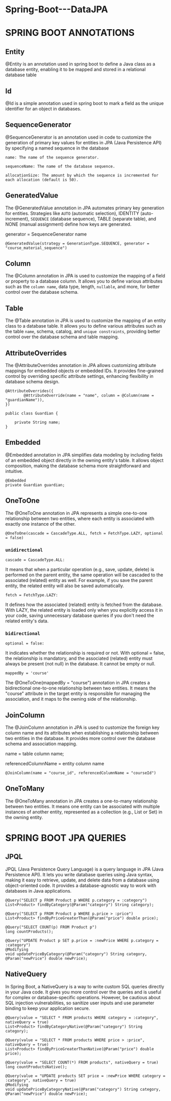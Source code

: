 # Spring-Boot---DataJPA

# SPRING BOOT ANNOTATIONS

## Entity

@Entity is an annotation used in spring boot to define a Java class as a database entity, enabling it to be mapped and stored in a relational database table

## Id

@Id is a simple annotation used in spring boot to mark a field as the unique identifier for an object in databases.

## SequenceGenerator

@SequenceGenerator is an annotation used in code to customize the generation of primary key values for entities in JPA (Java Persistence API) by specifying a named sequence in the database

```
name: The name of the sequence generator.

sequenceName: The name of the database sequence.

allocationSize: The amount by which the sequence is incremented for each allocation (default is 50).
```

## GeneratedValue

The @GeneratedValue annotation in JPA automates primary key generation for entities. Strategies like `AUTO` (automatic selection), IDENTITY (auto-increment), `SEQUENCE` (database sequence), TABLE (separate table), and NONE (manual assignment) define how keys are generated.

generator = SequenceGenerator name

```
@GeneratedValue(strategy = GenerationType.SEQUENCE, generator = "course_material_sequence")
```

## Column

The @Column annotation in JPA is used to customize the mapping of a field or property to a database column. It allows you to define various attributes such as the `column name`, data type, length, `nullable`, and more, for better control over the database schema.

## Table

The @Table annotation in JPA is used to customize the mapping of an entity class to a database table. It allows you to define various attributes such as the table `name`, schema, catalog, and `unique constraints`, providing better control over the database schema and table mapping.

## AttributeOverrides

The @AttributeOverrides annotation in JPA allows customizing attribute mappings for embedded objects or embedded IDs. It provides fine-grained control by overriding specific attribute settings, enhancing flexibility in database schema design.

```
@AttributeOverrides({
        @AttributeOverride(name = "name", column = @Column(name = "guardianName")),
})

public class Guardian {

    private String name;
}
```

## Embedded

@Embedded annotation in JPA simplifies data modeling by including fields of an embedded object directly in the owning entity's table. It allows object composition, making the database schema more straightforward and intuitive.

```
@Embedded
private Guardian guardian;
```

## OneToOne

The @OneToOne annotation in JPA represents a simple one-to-one relationship between two entities, where each entity is associated with exactly one instance of the other.

```
@OneToOne(cascade = CascadeType.ALL, fetch = FetchType.LAZY, optional = false)
```

### `unidirectional`

`cascade = CascadeType.ALL:`

It means that when a particular operation (e.g., save, update, delete) is performed on the parent entity, the same operation will be cascaded to the associated (related) entity as well.
For example, if you save the parent entity, the related entity will also be saved automatically.

`fetch = FetchType.LAZY:`

It defines how the associated (related) entity is fetched from the database.
With LAZY, the related entity is loaded only when you explicitly access it in your code, saving unnecessary database queries if you don't need the related entity's data.

### `bidirectional`

`optional = false:`

It indicates whether the relationship is required or not.
With optional = false, the relationship is mandatory, and the associated (related) entity must always be present (not null) in the database. It cannot be empty or null.

`mappedBy = 'course' `

The @OneToOne(mappedBy = "course") annotation in JPA creates a bidirectional one-to-one relationship between two entities. It means the "course" attribute in the target entity is responsible for managing the association, and it maps to the owning side of the relationship.

## JoinColumn

The @JoinColumn annotation in JPA is used to customize the foreign key column name and its attributes when establishing a relationship between two entities in the database. It provides more control over the database schema and association mapping.

name = table column name;

referencedColumnName = entity column name

```
@JoinColumn(name = "course_id", referencedColumnName = "courseId")
```

## OneToMany

The @OneToMany annotation in JPA creates a one-to-many relationship between two entities. It means one entity can be associated with multiple instances of another entity, represented as a collection (e.g., List or Set) in the owning entity.

# SPRING BOOT JPA QUERIES

## JPQL

JPQL (Java Persistence Query Language) is a query language in JPA (Java Persistence API). It lets you write database queries using Java syntax, making it easy to retrieve, update, and delete data from a database using object-oriented code. It provides a database-agnostic way to work with databases in Java applications.

```
@Query("SELECT p FROM Product p WHERE p.category = :category")
List<Product> findByCategory(@Param("category") String category);
```

```
@Query("SELECT p FROM Product p WHERE p.price > :price")
List<Product> findByPriceGreaterThan(@Param("price") double price);
```

```
@Query("SELECT COUNT(p) FROM Product p")
long countProducts();
```

```
@Query("UPDATE Product p SET p.price = :newPrice WHERE p.category = :category")
@Modifying
void updatePriceByCategory(@Param("category") String category, @Param("newPrice") double newPrice);
```

## NativeQuery

In Spring Boot, a NativeQuery is a way to write custom SQL queries directly in your Java code. It gives you more control over the queries and is useful for complex or database-specific operations. However, be cautious about SQL injection vulnerabilities, so sanitize user inputs and use parameter binding to keep your application secure.

```
@Query(value = "SELECT * FROM products WHERE category = :category", nativeQuery = true)
List<Product> findByCategoryNative(@Param("category") String category);
```

```
@Query(value = "SELECT * FROM products WHERE price > :price", nativeQuery = true)
List<Product> findByPriceGreaterThanNative(@Param("price") double price);
```

```
@Query(value = "SELECT COUNT(*) FROM products", nativeQuery = true)
long countProductsNative();
```

```
@Query(value = "UPDATE products SET price = :newPrice WHERE category = :category", nativeQuery = true)
@Modifying
void updatePriceByCategoryNative(@Param("category") String category, @Param("newPrice") double newPrice);

```
